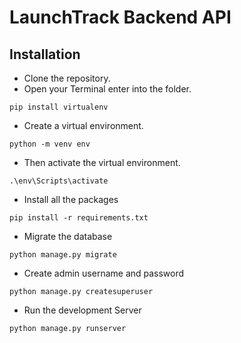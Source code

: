 # LaunchTrack Backend API

## Installation

- Clone the repository.
- Open your Terminal enter into the folder.
```
pip install virtualenv
```
- Create a virtual environment.
```
python -m venv env
```
- Then activate the virtual environment.
```
.\env\Scripts\activate
```
- Install all the packages
```
pip install -r requirements.txt
```
- Migrate the database
```
python manage.py migrate
```
- Create admin username and password
```
python manage.py createsuperuser
```
- Run the development Server
```
python manage.py runserver
```